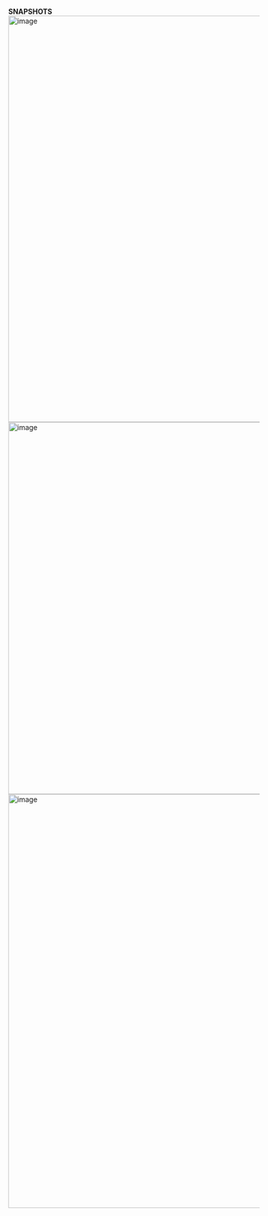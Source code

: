 

**SNAPSHOTS**
<img width="1848" height="815" alt="image" src="https://github.com/user-attachments/assets/1e528ccb-1ffc-4493-8028-e4815aa40f3c" />
<img width="1822" height="746" alt="image" src="https://github.com/user-attachments/assets/9f2911e3-e5d1-46db-a801-4d64c50514c2" />
<img width="1867" height="830" alt="image" src="https://github.com/user-attachments/assets/32b8e1eb-e9ab-4044-aed4-79610411e6ae" />


